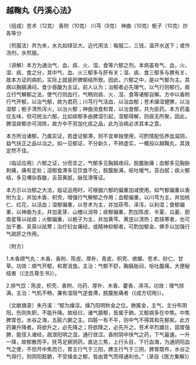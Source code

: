 ## 越鞠丸《丹溪心法》

〔组成〕苍术（12克） 香附（10克） 川芎（9克） 神曲（10克）栀子（10克）炒各等分

〔煎服法〕共为末，水丸如绿豆大。近代用法：每服二、三钱，温开水送下；或作汤剂，水煎服。

〔讲解〕本方为通治气、血、痰、火、湿、食等六郁之剂。本病虽有气、血，火、湿、痰、食之分，其中气、血、火三郁多与肝有关；湿、痰、食三郁多与脾有关，故本方证的病机，实际上就是肝脾郁结所致。因此，六郁之中，是以气郁为主。其病以胸膈满闷，食少吞酸为主证。前人认为；治郁者必先理气，以气行则郁行。故立行气解郁之法，使气行则血行，气畅则痰、火、湿、食等诸郁自解。方中以香附行气开郁，以治气郁，故为君药；川芎行气活血，以治血郁；苍术燥湿健脾，以治湿郁；栀子清热泻火，以治火郁；神曲消食和胃，以治食郁，共为臣药。本方药虽仅五味，但可统治六郁，比如痰郁多由脾湿引起，湿郁得解，则痰无所聚，因此，脾湿痰郁亦可消除，故方中不另加化痰之品，此为治病必求其本之意。

本方所治诸郁，乃属实证，若虚证郁滞，则不宜单独使用，可酌情配伍养血滋阴，益气扶正之品以治之。如一见郁证，不分新久，不辨虚实，一概投以越鞠丸，其效定然不佳。

〔临证应用〕六郁之证，分而言之，气郁多见胸膈痞闷，脘腹胀痛；血郁多见胸胁刺痛，痛有定处；湿郁食滞多见饮食不化，脘腹胀满，呕吐嗳气，苔白腻；痰火郁结，多见嘈杂吞酸，舌苔黄腻，脉弦滑等证。

本方示以治郁之大法，临证运用时，可根据六郁的偏重加减使用。如气郁偏重以香附为主，并加木香、枳壳，增强行气解郁之作用；血郁偏重，以川芎为主，并加桃仁、红花，以活血；湿郁偏重，以苍术为主，并加茯苓、泽泻，以利湿；食郁偏重，以神曲为主，并加麦芽、山楂以消导；痰郁偏重，酌加陈皮、半夏、瓜蒌、胆南星等以祛痰；火郁偏重，以栀子为主，并加黄芩、黄连以清热；若挟寒者，也可加干姜、吴萸以祛寒；治疗妇女痛经，或精神抑郁者，可酌加郁金、佛手以加强行气疏肝之作用。

〔附方〕

1.木香顺气丸：木香、香附、陈皮、厚朴、青皮、枳壳、槟榔、苍术、砂仁、甘草。功效：顺气开郁，和胃消食。主治：气郁不舒，胸膈胀闷，呕吐腹痛，大便秘结者（《沈氏尊生书》）。

2.排气饮：陈皮、枳壳、香附、乌药、厚朴、木香、藿香、泽泻。功效：理气除满。主治：气机不畅，兼有湿阻气逆食滞，脘腹胀痛者（《成方切用》）。

〔文献摘录〕朱丹溪：“郁为燥淫。燥乃阳明秋金之位。肺属金，主气，主分布阴阳，伤则失职，不能升降。故经曰，诸气膹郁，皆属于肺。又郁病多在中焦。中焦脾胃也，水谷之海，五脏六腑之主。四脏一有不平，则中气不得其和先郁矣。此方药兼升降者。将欲升之，必先降之；将欲降之，必先升之。苍术辛烈雄壮，固胃强脾，能径入诸经，疏泄阳明之湿，通行敛涩。香附阴中快气之药，下气最速。一升一降，故郁散而平。抚芎足厥阴药，直达三焦，上行头目，下行血海，为通阴阳血气之使，不但开中焦而已，胃主行气于三阳，脾主行气于三阴，脾胃既布，水谷之气得行，则阴阳脏腑，不受燥金之郁，皆由胃气而得通利也。”（录自《医方集解》）
